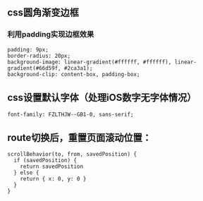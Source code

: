 ## css圆角渐变边框
### 利用padding实现边框效果
```
padding: 9px;
border-radius: 20px;
background-image: linear-gradient(#ffffff, #ffffff), linear-gradient(#66d59f, #2ca3a1);
background-clip: content-box, padding-box;
```
## css设置默认字体（处理iOS数字无字体情况）
```
font-family: FZLTHJW--GB1-0, sans-serif;
```
## route切换后，重置页面滚动位置：
```
scrollBehavior(to, from, savedPosition) {
  if (savedPosition) {
    return savedPosition
  } else {
    return { x: 0, y: 0 }
  }
}
```
